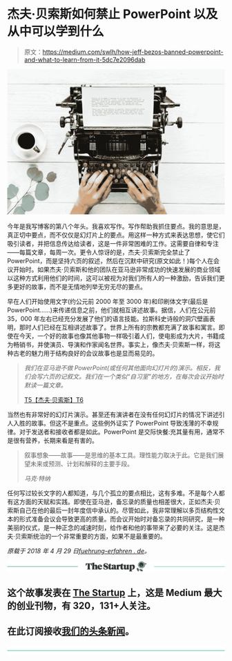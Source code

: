 # 杰夫·贝索斯如何禁止 PowerPoint 以及从中可以学到什么

> 原文：<https://medium.com/swlh/how-jeff-bezos-banned-powerpoint-and-what-to-learn-from-it-5dc7e2096dab>

![](img/647bb7b2bdcde268383d6ff2c9b5a428.png)

今年是我写博客的第八个年头。我喜欢写作。写作帮助我抓住要点。我的意思是，真正切中要点，而不仅仅是幻灯片上的要点。用这样一种方式来表达思想，使它们吸引读者，并把信息传达给读者，这是一件非常困难的工作。这需要自律和专注——每篇文章，每周一次。更令人惊讶的是，杰夫·贝索斯完全禁止了 PowerPoint，而是坚持六页的叙述，然后在沉默中研究(原文如此！)每个人在会议开始时。如果杰夫·贝索斯和他的团队在亚马逊非常成功的快速发展的商业领域以这种方式利用他们的时间，这可以被视为对我们所有人的一种激励，告诉我们更多更好的故事，而不是无情地列举无穷无尽的要点。

早在人们开始使用文字(约公元前 2000 年至 3000 年)和印刷体文字(最后是 PowerPoint……)来传递信息之前，他们就相互讲述故事。据信，人们在公元前 35，000 年左右已经充分发展了他们的语言技能。拉斯科史诗般的洞穴壁画表明，那时人们已经在互相讲述故事了。世界上所有的宗教都充满了故事和寓言。即使在今天，一个好的故事也像其他事物一样吸引着人们，使电影成为大片，书籍成为畅销书，并使演员、导演和作家闻名世界。事实上，像杰夫·贝索斯一样，将这种古老的魅力用于结构良好的会议故事也是显而易见的。

> *我们在亚马逊不做 PowerPoint(或任何其他面向幻灯片的)演示。相反，我们会写六页的记叙文。我们在一个类似“自习室”的地方，在每次会议开始时默读一篇文章。*
> 
> [T5【杰夫·贝索斯】T6](https://www.sec.gov/Archives/edgar/data/1018724/000119312518121161/d456916dex991.htm)

当然也有非常好的幻灯片演示。甚至还有演讲者在没有任何幻灯片的情况下讲述引人入胜的故事。但这不是重点。这些例外证实了 PowerPoint 导致浅薄的不幸规律。对于发送者和接收者都是如此。PowerPoint 是交际快餐:充其量有用，通常不是很有营养，长期来看是有害的。

> 叙事想象——故事——是思维的基本工具。理性能力取决于此。它是我们展望未来或预测、计划和解释的主要手段。
> 
> *马克·特纳*

任何写过较长文字的人都知道，与几个孤立的要点相比，这有多难。不是每个人都有这方面的天赋和实践。即使在亚马逊，备忘录的质量也相差很大，正如杰夫·贝索斯自己在他的最后一封年度信中承认的。尽管如此，我非常理解以多页结构性文本的形式准备会议会导致更高的质量。而会议开始时对备忘录的共同研究，是一种美丽的仪式，是一种正念的减速时刻，给作者和他的事带来了必要的关注。这是杰夫·贝索斯统治的一个非常重要的方面，如果不是最重要的。

*原载于 2018 年 4 月 29 日*[*fuehrung-erfahren . de*](https://fuehrung-erfahren.de/en/2018/04/how-jeff-bezos-got-rid-of-powerpoint-and-what-to-learn-from-it/)*。*

[![](img/308a8d84fb9b2fab43d66c117fcc4bb4.png)](https://medium.com/swlh)

## 这个故事发表在 [The Startup](https://medium.com/swlh) 上，这是 Medium 最大的创业刊物，有 320，131+人关注。

## 在此订阅接收[我们的头条新闻](http://growthsupply.com/the-startup-newsletter/)。

[![](img/b0164736ea17a63403e660de5dedf91a.png)](https://medium.com/swlh)